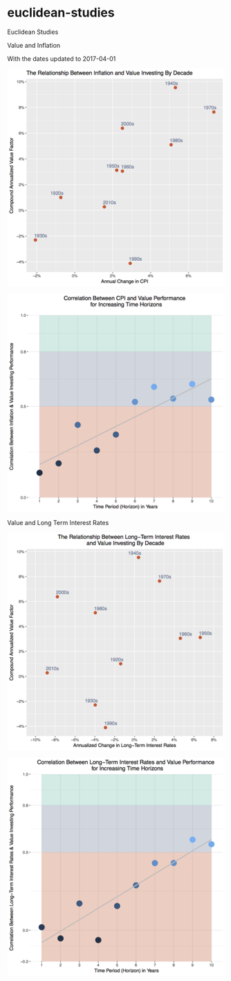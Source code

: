 # euclidean-studies
Euclidean Studies

Value and Inflation

With the dates updated to 2017-04-01

![alt text](/value-and-inflation/value-cpi-decade-chart.png)

![alt text](/value-and-inflation/value-inflation-corr-chart.png)


Value and Long Term Interest Rates

![alt text](/value-and-interest-rates/value-IR-decade-plot.png)

![alt text](/value-and-interest-rates/corr-value-ir-plot.png)
